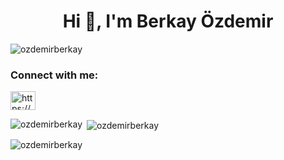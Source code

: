 <h1 align="center">Hi 👋, I'm Berkay Özdemir</h1>
<p align="left"> <img src="https://komarev.com/ghpvc/?username=ozdemirberkay&label=Profile%20views&color=0e75b6&style=flat" alt="ozdemirberkay" /> </p>

<h3 align="left">Connect with me:</h3>
<p align="left">
<a href="https://linkedin.com/in/https://www.linkedin.com/in/berkayozd/" target="blank"><img align="center" src="https://raw.githubusercontent.com/rahuldkjain/github-profile-readme-generator/master/src/images/icons/Social/linked-in-alt.svg" alt="https://www.linkedin.com/in/berkayozd/" height="30" width="40" /></a>
</p>

<p><img align="left" src="https://github-readme-stats.vercel.app/api/top-langs?username=ozdemirberkay&show_icons=true&locale=en&layout=compact" alt="ozdemirberkay" /></p>

<p>&nbsp;<img align="center" src="https://github-readme-stats.vercel.app/api?username=ozdemirberkay&show_icons=true&locale=en" alt="ozdemirberkay" /></p>

<p><img align="center" src="https://github-readme-streak-stats.herokuapp.com/?user=ozdemirberkay&" alt="ozdemirberkay" /></p>
